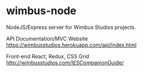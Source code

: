 # wimbus-node
NodeJS/Express server for Wimbus Studios projects.

API Documentation/MVC Website
https://wimbusstudios.herokuapp.com/api/index.html

Front-end React, Redux, CSS Grid
http://wimbusstudios.com/IESCompanionGuide/
